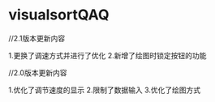 # visualsortQAQ

//2.1版本更新内容

1.更换了调速方式并进行了优化
2.新增了绘图时锁定按钮的功能

//2.0版本更新内容

1.优化了调节速度的显示
2.限制了数据输入
3.优化了绘图方式

